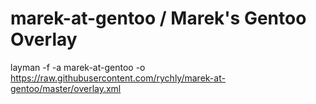 # marek-at-gentoo / Marek's Gentoo Overlay #

layman -f -a marek-at-gentoo -o https://raw.githubusercontent.com/rychly/marek-at-gentoo/master/overlay.xml
